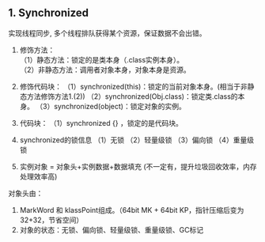 ## 1. Synchronized 

实现线程同步, 多个线程排队获得某个资源，保证数据不会出错。

1. 修饰方法：  
（1）静态方法：锁定的是类本身（.class实例本身）。  
（2）非静态方法：调用者对象本身，对象本身是资源。

2. 修饰代码块：
（1）synchronized(this)：锁定的当前对象本身。(相当于非静态方法修饰方法1.(2))
（2）synchronized(Obj.class)：锁定类.class的本身。
（3）synchronized(object)：锁定对象的实例。
3. 代码块：
（1）synchronized {} ，锁定的是代码块。

3. synchronized的锁信息
（1）无锁
（2）轻量级锁
（3）偏向锁
（4）重量级锁

4. 实例对象 = 对象头+实例数据+数据填充 (不一定有，提升垃圾回收效率，内存处理效率高)

对象头由：
1. MarkWord 和 klassPoint组成。（64bit MK + 64bit KP，指针压缩后变为32+32，节省空间）
2. 对象的状态：无锁、偏向锁、轻量级锁、重量级锁、GC标记


